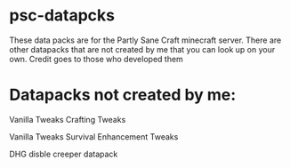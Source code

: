 # psc-datapcks
These data packs are for the Partly Sane Craft minecraft server. There are other datapacks that are not created by me that you can look up on your own. Credit goes to those who developed them

# Datapacks not created by me:
Vanilla Tweaks Crafting Tweaks

Vanilla Tweaks Survival Enhancement Tweaks

DHG disble creeper datapack
